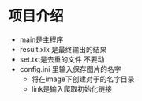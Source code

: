 # 项目介绍
   -    main是主程序
   -    result.xlx 是最终输出的结果
   -    set.txt是去重的文件  不要动
   -    config.ini 里输入保存图片的名字  
        -    将在image下创建对于的名字目录
        -   link是输入爬取初始化链接
